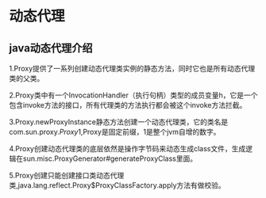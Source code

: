 # 动态代理

## java动态代理介绍
1.Proxy提供了一系列创建动态代理类实例的静态方法，同时它也是所有动态代理类的父类。

2.Proxy类中有一个InvocationHandler（执行句柄）类型的成员变量h，它是一个包含invoke方法的接口，所有代理类的方法执行都会被这个invoke方法拦截。

3.Proxy.newProxyInstance静态方法创建一个动态代理类，它的类名是com.sun.proxy.$Proxy1,$Proxy是固定前缀，1是整个jvm自增的数字。

4.Proxy创建动态代理类的底层依然是操作字节码来动态生成class文件，生成逻辑在sun.misc.ProxyGenerator#generateProxyClass里面。

5.Proxy创建只能创建接口类动态代理类,java.lang.reflect.Proxy$ProxyClassFactory.apply方法有做校验。

